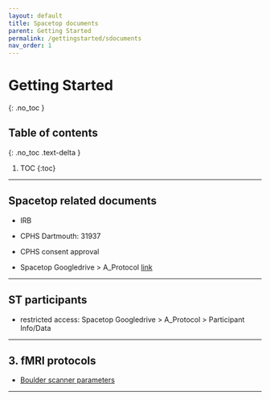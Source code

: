```yaml
---
layout: default
title: Spacetop documents
parent: Getting Started
permalink: /gettingstarted/sdocuments
nav_order: 1
---
```



# Getting Started
{: .no_toc }

## Table of contents
{: .no_toc .text-delta }

1. TOC
{:toc}

---

## Spacetop related documents
* IRB
* CPHS Dartmouth: 31937
* CPHS consent approval

* Spacetop Googledrive > A_Protocol [link](https://drive.google.com/drive/u/0/folders/1PkbvHpcVDCWOsBl8Ut30FWyzzIFEeVES) <br>

---

## ST participants
* restricted access: Spacetop Googledrive > A_Protocol > Participant Info/Data 

---

## 3. fMRI protocols
* [Boulder scanner parameters](https://drive.google.com/open?id=12GMna6raj5alerQTRQwMcfspyaz7MYF3)

---
##
